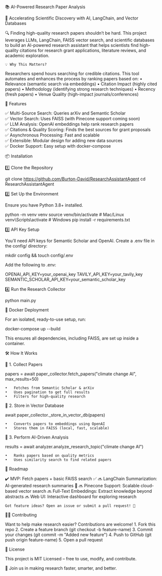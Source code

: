📚 AI-Powered Research Paper Analysis

🚀 Accelerating Scientific Discovery with AI, LangChain, and Vector Databases

 

 

 

🔍 Finding high-quality research papers shouldn’t be hard. This project leverages LLMs, LangChain, FAISS vector search, and scientific databases to build an AI-powered research assistant that helps scientists find high-quality citations for research grant applications, literature reviews, and academic exploration.

	💡 Why This Matters?
Researchers spend hours searching for credible citations. This tool automates and enhances the process by ranking papers based on:
		•	Relevance (semantic search via embeddings)
	•	Citation Impact (highly cited papers)
	•	Methodology (identifying strong research techniques)
	•	Recency (fresh papers)
	•	Venue Quality (high-impact journals/conferences)

🚀 Features

✅ Multi-Source Search: Queries arXiv and Semantic Scholar <br>
✅ Vector Search: Uses FAISS (with Pinecone support coming soon) <br>
✅ LLM Analysis: OpenAI embeddings help rank research papers <br>
✅ Citations & Quality Scoring: Finds the best sources for grant proposals <br>
✅ Asynchronous Processing: Fast and scalable <br>
✅ Extensible: Modular design for adding new data sources <br>
✅ Docker Support: Easy setup with docker-compose <br>

📦 Installation

1️⃣ Clone the Repository

git clone https://github.com/Burton-David/ResearchAssistantAgent
cd ResearchAssistantAgent

2️⃣ Set Up the Environment

Ensure you have Python 3.8+ installed.

python -m venv venv
source venv/bin/activate  # Mac/Linux
venv\Scripts\activate     # Windows
pip install -r requirements.txt

3️⃣ API Key Setup

You’ll need API keys for Semantic Scholar and OpenAI. Create a .env file in the config/ directory:

mkdir config && touch config/.env

Add the following to .env:

OPENAI_API_KEY=your_openai_key
TAVILY_API_KEY=your_tavily_key
SEMANTIC_SCHOLAR_API_KEY=your_semantic_scholar_key

4️⃣ Run the Research Collector

python main.py

🐳 Docker Deployment

For an isolated, ready-to-use setup, run:

docker-compose up --build

This ensures all dependencies, including FAISS, are set up inside a container.

🛠️ How It Works

🔹 1. Collect Papers

papers = await paper_collector.fetch_papers("climate change AI", max_results=50)

	•	Fetches from Semantic Scholar & arXiv
	•	Uses pagination to get full results
	•	Filters for high-quality research

🔹 2. Store in Vector Database

await paper_collector._store_in_vector_db(papers)

	•	Converts papers to embeddings using OpenAI
	•	Stores them in FAISS (local, fast, scalable)

🔹 3. Perform AI-Driven Analysis

results = await analyzer.analyze_research_topic("climate change AI")

	•	Ranks papers based on quality metrics
	•	Uses similarity search to find related papers

📍 Roadmap

✔️ MVP: Fetch papers + basic FAISS search ✅
🔜 LangChain Summarization: AI-generated research summaries 🔄
🔜 Pinecone Support: Scalable cloud-based vector search
🔜 Full-Text Embeddings: Extract knowledge beyond abstracts
🔜 Web UI: Interactive dashboard for exploring research

	Got feature ideas? Open an issue or submit a pull request! 🚀

🧑‍💻 Contributing

Want to help make research easier? Contributions are welcome!
	1.	Fork this repo
	2.	Create a feature branch (git checkout -b feature-name)
	3.	Commit your changes (git commit -m "Added new feature")
	4.	Push to GitHub (git push origin feature-name)
	5.	Open a pull request

📜 License

This project is MIT Licensed – free to use, modify, and contribute.

🚀 Join us in making research faster, smarter, and better.
